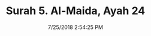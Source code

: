 ---
title       : "Surah 5. Al-Maida, Ayah 24"
date        : 7/25/2018 2:54:25 PM
draft       : false
type        : "quran"
layout      : "compare"
BookCode    : "CMP"
SurahNumber : "5"
AyahNumber  : "24"
TotalAyah   : "120"
---